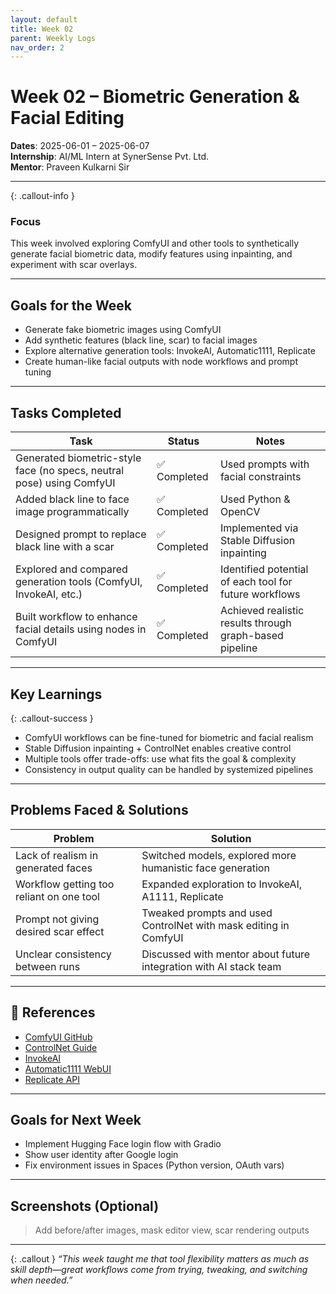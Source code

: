 ```yaml
---
layout: default
title: Week 02
parent: Weekly Logs
nav_order: 2
---
```


# Week 02 – Biometric Generation & Facial Editing

**Dates**: 2025-06-01 – 2025-06-07  
**Internship**: AI/ML Intern at SynerSense Pvt. Ltd.  
**Mentor**: Praveen Kulkarni Sir

---

{: .callout-info }
### Focus
This week involved exploring ComfyUI and other tools to synthetically generate facial biometric data, modify features using inpainting, and experiment with scar overlays.

---

## Goals for the Week

- Generate fake biometric images using ComfyUI
- Add synthetic features (black line, scar) to facial images
- Explore alternative generation tools: InvokeAI, Automatic1111, Replicate
- Create human-like facial outputs with node workflows and prompt tuning

---

## Tasks Completed

| Task                                                                 | Status       | Notes                                                               |
|----------------------------------------------------------------------|--------------|---------------------------------------------------------------------|
| Generated biometric-style face (no specs, neutral pose) using ComfyUI | ✅ Completed  | Used prompts with facial constraints                                |
| Added black line to face image programmatically                     | ✅ Completed  | Used Python & OpenCV                                                |
| Designed prompt to replace black line with a scar                   | ✅ Completed  | Implemented via Stable Diffusion inpainting                         |
| Explored and compared generation tools (ComfyUI, InvokeAI, etc.)    | ✅ Completed  | Identified potential of each tool for future workflows              |
| Built workflow to enhance facial details using nodes in ComfyUI     | ✅ Completed  | Achieved realistic results through graph-based pipeline             |

---

## Key Learnings

{: .callout-success }
- ComfyUI workflows can be fine-tuned for biometric and facial realism
- Stable Diffusion inpainting + ControlNet enables creative control
- Multiple tools offer trade-offs: use what fits the goal & complexity
- Consistency in output quality can be handled by systemized pipelines

---

## Problems Faced & Solutions

| Problem                                                            | Solution                                                                 |
|---------------------------------------------------------------------|--------------------------------------------------------------------------|
| Lack of realism in generated faces                                  | Switched models, explored more humanistic face generation                |
| Workflow getting too reliant on one tool                            | Expanded exploration to InvokeAI, A1111, Replicate                       |
| Prompt not giving desired scar effect                               | Tweaked prompts and used ControlNet with mask editing in ComfyUI         |
| Unclear consistency between runs                                    | Discussed with mentor about future integration with AI stack team       |

---

## 📎 References

- [ComfyUI GitHub](https://github.com/comfyanonymous/ComfyUI)
- [ControlNet Guide](https://github.com/lllyasviel/ControlNet)
- [InvokeAI](https://github.com/invoke-ai/InvokeAI)
- [Automatic1111 WebUI](https://github.com/AUTOMATIC1111/stable-diffusion-webui)
- [Replicate API](https://replicate.com/)

---

## Goals for Next Week

- Implement Hugging Face login flow with Gradio
- Show user identity after Google login
- Fix environment issues in Spaces (Python version, OAuth vars)

---

## Screenshots (Optional)

> Add before/after images, mask editor view, scar rendering outputs

---

{: .callout }
_“This week taught me that tool flexibility matters as much as skill depth—great workflows come from trying, tweaking, and switching when needed.”_
